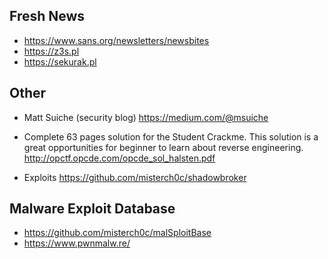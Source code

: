 ## Fresh News
* https://www.sans.org/newsletters/newsbites
* https://z3s.pl
* https://sekurak.pl

## Other
* Matt Suiche (security blog)
https://medium.com/@msuiche

* Complete 63 pages solution for the Student Crackme.
This solution is a great opportunities for beginner to learn about reverse engineering.
http://opctf.opcde.com/opcde_sol_halsten.pdf

* Exploits
https://github.com/misterch0c/shadowbroker

## Malware Exploit Database
* https://github.com/misterch0c/malSploitBase
* https://www.pwnmalw.re/
